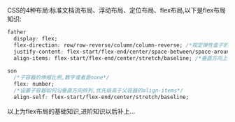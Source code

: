 CSS的4种布局:标准文档流布局、浮动布局、定位布局、flex布局,以下是flex布局知识:
```css
father
  display: flex;
  flex-direction: row/row-reverse/column/column-reverse; /*规定弹性盒子的布局方式 l-r/r-l/t-b/b-t*/
  justify-content: flex-start/flex-end/center/space-between/space-around; /*水平方向上的对齐方式*/
  align-items: flex-start/flex-end/center/stretch/baseline; /*垂直方向上的对齐方式*/
  
son
  /*子容器的伸缩比例,数字或者是none*/
  flex: number; 
  /*设置子容器如何沿垂直方向排列,优先级高于父容器的align-items*/
  align-self: flex-start/flex-end/center/stretch/baseline; 
```
以上为flex布局的基础知识,进阶知识以后补上...

